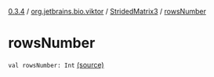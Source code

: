 [0.3.4](../../index.md) / [org.jetbrains.bio.viktor](../index.md) / [StridedMatrix3](index.md) / [rowsNumber](.)

# rowsNumber

`val rowsNumber: Int` [(source)](https://github.com/JetBrains-Research/viktor/blob/0.3.4/src/main/kotlin/org/jetbrains/bio/viktor/StridedMatrix3.kt#L10)